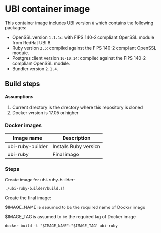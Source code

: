 # UBI container image
This container image includes UBI version `8` which contains the following packages:

* OpenSSL version `1.1.1c`: with FIPS 140-2 compliant OpenSSL module from RedHat UBI 8.
* Ruby version `2.5`: compiled against the FIPS 140-2 compliant OpenSSL module.
* Postgres client version `10-10.14`: compiled against the FIPS 140-2 compliant OpenSSL module.
* Bundler version `2.1.4`.
 

## Build steps
#### Assumptions

1. Current directory is the directory where this repository is cloned
1. Docker version is 17.05 or higher


### Docker images    
| Image name  | Description |
|---|---|
| ubi-ruby-builder | Installs Ruby version |
| ubi-ruby | Final image |


### Steps

Create image for ubi-ruby-builder:
```
./ubi-ruby-builder/build.sh
```
Create the final image:

$IMAGE_NAME is assumed to be the required name of Docker image

$IMAGE_TAG is assumed to be the required tag of Docker image
```
docker build -t "$IMAGE_NAME":"$IMAGE_TAG" ubi-ruby
```